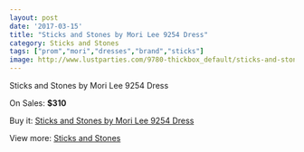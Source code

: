 ```yaml
---
layout: post
date: '2017-03-15'
title: "Sticks and Stones by Mori Lee 9254 Dress"
category: Sticks and Stones
tags: ["prom","mori","dresses","brand","sticks"]
image: http://www.lustparties.com/9780-thickbox_default/sticks-and-stones-by-mori-lee-9254-dress.jpg
---
```

Sticks and Stones by Mori Lee 9254 Dress

On Sales: **$310**
<a href="https://www.lustparties.com/en/sticks-and-stones/3384-sticks-and-stones-by-mori-lee-9254-dress.html"><amp-img layout="responsive" width="600" height="600" src="//www.lustparties.com/9780-thickbox_default/sticks-and-stones-by-mori-lee-9254-dress.jpg" alt="Sticks and Stones by Mori Lee 9254 Dress 0" /></a>
<a href="https://www.lustparties.com/en/sticks-and-stones/3384-sticks-and-stones-by-mori-lee-9254-dress.html"><amp-img layout="responsive" width="600" height="600" src="//www.lustparties.com/9783-thickbox_default/sticks-and-stones-by-mori-lee-9254-dress.jpg" alt="Sticks and Stones by Mori Lee 9254 Dress 1" /></a>
<a href="https://www.lustparties.com/en/sticks-and-stones/3384-sticks-and-stones-by-mori-lee-9254-dress.html"><amp-img layout="responsive" width="600" height="600" src="//www.lustparties.com/9782-thickbox_default/sticks-and-stones-by-mori-lee-9254-dress.jpg" alt="Sticks and Stones by Mori Lee 9254 Dress 2" /></a>
<a href="https://www.lustparties.com/en/sticks-and-stones/3384-sticks-and-stones-by-mori-lee-9254-dress.html"><amp-img layout="responsive" width="600" height="600" src="//www.lustparties.com/9781-thickbox_default/sticks-and-stones-by-mori-lee-9254-dress.jpg" alt="Sticks and Stones by Mori Lee 9254 Dress 3" /></a>

Buy it: [Sticks and Stones by Mori Lee 9254 Dress](https://www.lustparties.com/en/sticks-and-stones/3384-sticks-and-stones-by-mori-lee-9254-dress.html "Sticks and Stones by Mori Lee 9254 Dress")

View more: [Sticks and Stones](https://www.lustparties.com/en/11-sticks-and-stones "Sticks and Stones")